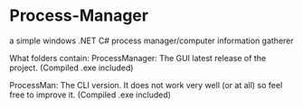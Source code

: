 # Process-Manager
a simple windows .NET C# process manager/computer information gatherer

What folders contain:
ProcessManager: The GUI latest release of the project. (Compiled .exe included)

ProcessMan: The CLI version. It does not work very well (or at all) so feel free to improve it. (Compiled .exe included)
